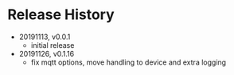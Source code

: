 # Release History

* 20191113, v0.0.1
	* initial release
* 20191126, v0.1.16
	* fix mqtt options, move handling to device and extra logging
